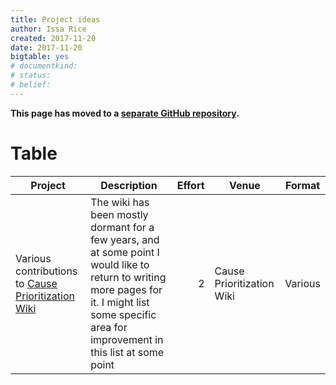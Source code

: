 ```yaml
---
title: Project ideas
author: Issa Rice
created: 2017-11-20
date: 2017-11-20
bigtable: yes
# documentkind:
# status:
# belief:
---
```


**This page has moved to a [separate GitHub repository](https://github.com/riceissa/project-ideas).**

# Table

|Project|Description|Effort|Venue|Format|
|----------------|------------------------------------|-----:|--------|--------|
|Various contributions to [Cause Prioritization Wiki](https://causeprioritization.org/)|The wiki has been mostly dormant for a few years, and at some point I would like to return to writing more pages for it. I might list some specific area for improvement in this list at some point|2|Cause Prioritization Wiki|Various|
